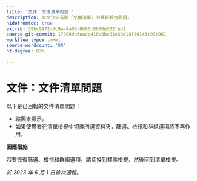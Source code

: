 ```yaml
---
title: '文件：文件清單問題 '
description: 本文介紹有關「文檔清單」的最新報告問題。
hidefromtoc: true
exl-id: 39bc9972-7c9a-4a00-8b00-9670e502fed1
source-git-commit: 17906db6aadc416c8be01e60d1b796143c97c061
workflow-type: tm+mt
source-wordcount: '80'
ht-degree: 83%

---
```


# 文件：文件清單問題

<!--This article is on the WF and WFP TOCs. Valid issue, won't fix.-->

以下是已回報的文件清單問題：

* 縮圖未顯示。
* 如果使用者在清單檢視中切換所選資料夾，篩選、檢視和群組選項將不再作用。

**因應措施**

若要恢復篩選、檢視和群組選項，請切換到標準檢視，然後回到清單檢視。

_於 2023 年 6 月 1 日首次通報。_
